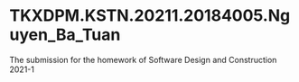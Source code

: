 # TKXDPM.KSTN.20211.20184005.Nguyen_Ba_Tuan
The submission for the homework of Software Design and Construction 2021-1
